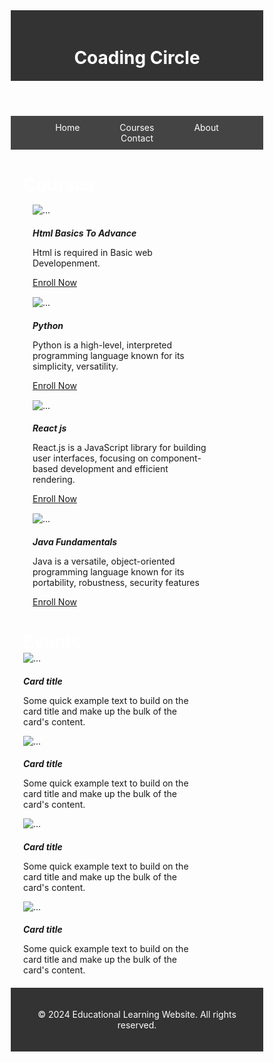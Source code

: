 <!DOCTYPE html>
<html lang="en">
<head>
    <link rel="stylesheet" href="https://stackpath.bootstrapcdn.com/bootstrap/4.5.2/css/bootstrap.min.css" integrity="sha384-JcKb8q3iqJ61gNV9KGb8thSsNjpSL0n8PARn9HuZOnIxN0hoP+VmmDGMN5t9UJ0Z" crossorigin="anonymous"/>
<script src="https://code.jquery.com/jquery-3.5.1.slim.min.js" integrity="sha384-DfXdz2htPH0lsSSs5nCTpuj/zy4C+OGpamoFVy38MVBnE+IbbVYUew+OrCXaRkfj" crossorigin="anonymous"></script>
<script src="https://cdn.jsdelivr.net/npm/popper.js@1.16.1/dist/umd/popper.min.js" integrity="sha384-9/reFTGAW83EW2RDu2S0VKaIzap3H66lZH81PoYlFhbGU+6BZp6G7niu735Sk7lN" crossorigin="anonymous"></script>
<script src="https://stackpath.bootstrapcdn.com/bootstrap/4.5.2/js/bootstrap.min.js" integrity="sha384-B4gt1jrGC7Jh4AgTPSdUtOBvfO8shuf57BaghqFfPlYxofvL8/KUEfYiJOMMV+rV" crossorigin="anonymous"></script>
<meta charset="UTF-8">
<meta name="viewport" content="width=device-width, initial-scale=1.0">
<title>Coading Circle</title>
<style>
    /* Reset styles */
    * {
        margin: 0;
        padding: 0;
        box-sizing: border-box;
    }

    body {
        font-family: Arial, sans-serif;
        background-color: #010002;
        margin: 0;
    }

    /* Header styles */
    header {
        background-color: #333;
        color: white;
        text-align: center;
        padding: 20px;
    }

    /* Navigation styles */
    nav {
        background-color: #444;
        padding: 10px;
        text-align: center;
    }

    nav ul {
        list-style-type: none;
        padding: 0;
        margin: 0;
    }

    nav ul li {
        display: inline;
        margin: 0 10px;
    }

    nav ul li a {
        color: white;
        text-decoration: none;
        padding: 10px 20px;
        border-radius: 5px;
    }

    nav ul li a:hover {
        background-color: #666;
    }

    /* Main content styles */
    .container {
        max-width: 1200px;
        margin: 20px auto;
        padding: 0 20px;
    }
    .cour{
        color: white;
    }

    .course {
        background-color: #fff;
        border-radius: 5px;
        box-shadow: 0 2px 5px rgba(0, 0, 0, 0.1);
        padding: 20px;
        margin-bottom: 20px;
    }

    .course h2 {
        color: #333;
    }

    .course p {
        color: #666;
    }

    /* Footer styles */
    footer {
        background-color: #333;
        color: white;
        text-align: center;
        padding: 20px;
    }
    .marg {
        margin:15px;
        border-radius:2px;
    }
  
</style>
</head>
<body>
<header>
    <h1>Coading Circle</h1>
</header>

<nav>
    <ul>
        <li><a href="#home">Home</a></li>
        <li><a href="#courses">Courses</a></li>
        <li><a href="#about">About</a></li>
        <li><a href="#contact">Contact</a></li>
    </ul>
</nav>

<div class="container">
    <h1 class="cour"> Courses </h1>
    <!--<div class="course">
        <h2>Course Title 1</h2>
        <p>Description of the course...</p>
        <a href="#">Enroll Now</a>
    </div>
    <div class="course">
        <h2>Course Title 2</h2>
        <p>Description of the course...</p>
        <a href="#">Enroll Now</a>
    </div>
    Add more courses here -->
    <div class = "d-flex flex-row justify-content-center">
        <div class = "marg">
        <div class="card" style="width: 18rem;">
            <img src="https://topviecit.vn/blog/wp-content/uploads/2021/11/thumb-5.jpg" class="card-img-top" alt="...">
            <div class="card-body">
              <h5 class="card-title">Html Basics To Advance</h5>
              <p class="card-text">Html is required in Basic web Developenment.</p>
              <a href="#" class="btn btn-primary">Enroll Now</a>
            </div>
          </div>
        </div>
        <div class = "marg">
          <div class="card" style="width: 18rem;">
            <img src="https://www.ntuclearninghub.com/documents/39367/4216797/Python-Symbol.png/369e410e-a90f-f887-c2dc-61f7ef761476/" class="card-img-top" alt="...">
            <div class="card-body">
              <h5 class="card-title">Python </h5>
              <p class="card-text">Python is a high-level, interpreted programming language known for its simplicity, versatility.</p>
              <a href="#" class="btn btn-primary">Enroll Now</a>
            </div>
          </div>
        </div>
        <div class = "marg">
          <div class="card" style="width: 18rem;">
            <img src="https://miro.medium.com/v2/resize:fit:2000/1*y6C4nSvy2Woe0m7bWEn4BA.png" class="card-img-top" alt="...">
            <div class="card-body">
              <h5 class="card-title">React js</h5>
              <p class="card-text">React.js is a JavaScript library for building user interfaces, focusing on component-based development and efficient rendering.              </p>
              <a href="#" class="btn btn-primary">Enroll Now</a>
            </div></div>
          </div><div class = "marg">
          <div class="card" style="width: 18rem;">
            <img src="https://encrypted-tbn0.gstatic.com/images?q=tbn:ANd9GcRLBP_TgL_b88N68OQ8Vv9OKhWsnWw-yj5K2GaZ8blLIL7Yz0JBzEY1SnrBcvSkWSf0pBg&usqp=CAU" class="card-img-top" alt="...">
            <div class="card-body">
              <h5 class="card-title">Java Fundamentals</h5>
              <p class="card-text">Java is a versatile, object-oriented programming language known for its portability, robustness, security features</p>
              <a href="#" class="btn btn-primary">Enroll Now</a>
            </div>
          </div>
    </div></div>
</div>

<div class="container">
    <h1 class="cour"> Events </h1>
    <!--<div class="course">
        <h2>Course Title 1</h2>
        <p>Description of the course...</p>
        <a href="#">Enroll Now</a>
    </div>
    <div class="course">
        <h2>Course Title 2</h2>
        <p>Description of the course...</p>
        <a href="#">Enroll Now</a>
    </div>
    Add more courses here -->
    <div class = "d-flex flex-row justify-content-center">
        <div class="card" style="width: 18rem;">
            <img src="..." class="card-img-top" alt="...">
            <div class="card-body">
              <h5 class="card-title">Card title</h5>
              <p class="card-text">Some quick example text to build on the card title and make up the bulk of the card's content.</p>
              <a href="#" class="btn btn-primary"></a>
            </div>
          </div>
          <div class="card" style="width: 18rem;">
            <img src="..." class="card-img-top" alt="...">
            <div class="card-body">
              <h5 class="card-title">Card title</h5>
              <p class="card-text">Some quick example text to build on the card title and make up the bulk of the card's content.</p>
              <a href="#" class="btn btn-primary"></a>
            </div>
          </div>
          <div class="card" style="width: 18rem;">
            <img src="..." class="card-img-top" alt="...">
            <div class="card-body">
              <h5 class="card-title">Card title</h5>
              <p class="card-text">Some quick example text to build on the card title and make up the bulk of the card's content.</p>
              <a href="#" class="btn btn-primary"></a>
            </div>
          </div>
          <div class="card" style="width: 18rem;">
            <img src="..." class="card-img-top" alt="...">
            <div class="card-body">
              <h5 class="card-title">Card title</h5>
              <p class="card-text">Some quick example text to build on the card title and make up the bulk of the card's content.</p>
              <a href="#" class="btn btn-primary"></a>
            </div>
          </div>
    </div>
</div>
</div>
<footer>
    <p>&copy; 2024 Educational Learning Website. All rights reserved.</p>
</footer>

</body>
</html>
